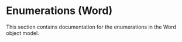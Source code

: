 
# Enumerations (Word)
This section contains documentation for the enumerations in the Word object model.
